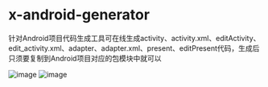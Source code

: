 # x-android-generator

针对Android项目代码生成工具可在线生成activity、activity.xml、editActivity、edit_activity.xml、adapter、adapter.xml、present、editPresent代码，生成后只须要复制到Android项目对应的包模块中就可以


![image](https://github.com/yzcheng90/x-android-generator/blob/master/img/1.jpg)
![image](https://github.com/yzcheng90/x-android-generator/blob/master/img/2.png)